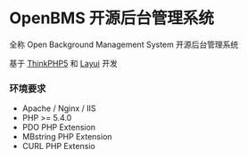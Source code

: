 # OpenBMS 开源后台管理系统

全称 Open Background Management System 开源后台管理系统

基于 [ThinkPHP5](http://www.thinkphp.cn) 和 [Layui](https://www.layui.com) 开发

### 环境要求

* Apache / Nginx / IIS
* PHP >= 5.4.0
* PDO PHP Extension
* MBstring PHP Extension
* CURL PHP Extensio